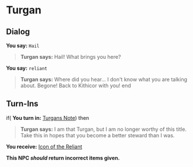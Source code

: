 # Turgan


## Dialog

**You say:** `Hail`



>**Turgan says:** Hail!  What brings you here?

**You say:** `reliant`



>**Turgan says:** Where did you hear... I don't know what you are talking about.  Begone!  Back to Kithicor with you!
end

## Turn-Ins





if( **You turn in:** [Turgans Note](/item/18145)) then 


>**Turgan says:** I am that Turgan, but I am no longer worthy of this title.  Take this in hopes that you become a better steward than I was.


 **You receive:**  [Icon of the Reliant](/item/19002) 

**This NPC *should* return incorrect items given.**
